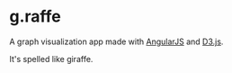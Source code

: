 # g.raffe

A graph visualization app made with [AngularJS](https://angularjs.org/) and [D3.js](http://d3js.org/).

It's spelled like giraffe.

